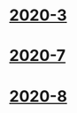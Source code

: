 # [2020-3](/diary/2020/2020-3.md)
# [2020-7](/diary/2020/2020-7.md)  
# [2020-8](/diary/2020/2020-8.md)

